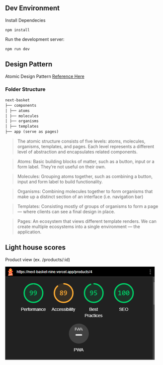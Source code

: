 ## Dev Environment

Install Dependecies

```
npm install
```

Run the development server:

```
npm run dev
```

## Design Pattern

Atomic Design Pattern [Reference Here](https://medium.com/@janelle.wg/atomic-design-pattern-how-to-structure-your-react-application-2bb4d9ca5f97)

### Folder Structure

```md
next-basket
├── components
│ ├── atoms
│ ├── molecules
│ ├── organisms
│ ├── templates
├── app (serve as pages)
```

> The atomic structure consists of five levels: atoms, molecules, organisms, templates, and pages.
> Each level represents a different level of abstraction and encapsulates related components.

> Atoms:
> Basic building blocks of matter, such as a button, input or a form label. They’re not useful on their own.

> Molecules:
> Grouping atoms together, such as combining a button, input and form label to build functionality.

> Organisms:
Combining molecules together to form organisms that make up a distinct section of an interface (i.e. navigation bar)

> Templates:
> Consisting mostly of groups of organisms to form a page — where clients can see a final design in place.

> Pages:
> An ecosystem that views different template renders. We can create multiple ecosystems
> into a single environment — the application.


## Light house scores

Product view (ex. /products/:id)

![product page](/images/lighthouse%20score.png)
